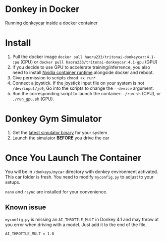 # Donkey in Docker
Running [donkeycar](http://docs.donkeycar.com/) inside a docker container

# Install
1. Pull the docker image `docker pull haoru233/tritonai-donkeycar:4.1-cpu` (CPU) or `docker pull haoru233/tritonai-donkeycar:4.1-gpu` (GPU)
2. If you decide to use GPU to accelerate training/inferrence, you also need to install [Nvidia container runtime](https://github.com/NVIDIA/nvidia-container-runtime) alongside docker and reboot.
3. Give permission to scripts `chmod +x run*`
4. Connect a joystick. If the joystick input file on your system is not `/dev/input/js0`, Go into the scripts to change the `--device` argument.
5. Run the corresponding script to launch the container: `./run.sh` (CPU), or `./run_gpu.sh` (GPU).

# Donkey Gym Simulator
1. Get the [latest simulator binary](https://github.com/tawnkramer/gym-donkeycar/releases) for your system
2. Launch the simulator **BEFORE** you drive the car

# Once You Launch The Container
You will be in `/donkeys/mycar` directory with donkey environment activated. This car folder is fresh. You need to modify `myconfig.py` to adjust to your setups.

`nano` and `rsync` are installed for your convenience.

## Known issue

`myconfig.py` is missing an `AI_THROTTLE_MULT` in Donkey 4.1 and may throw at you error when driving with a model. Just add it to the end of the file.

`AI_THROTTLE_MULT = 1.0`

